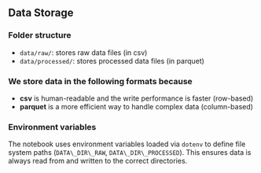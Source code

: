 ## Data Storage

### Folder structure
- `data/raw/`: stores raw data files (in csv)
- `data/processed/`: stores processed data files (in parquet)

### We store data in the following formats because
- **csv** is human-readable and the write performance is faster (row-based)
- **parquet** is a more efficient way to handle complex data (column-based)

### Environment variables

The notebook uses environment variables loaded via `dotenv` to define file system paths (`DATA\_DIR\_RAW`, `DATA\_DIR\_PROCESSED`). This ensures data is always read from and written to the correct directories.
